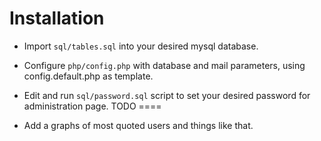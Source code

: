 Installation
============

- Import `sql/tables.sql` into your desired mysql database.
- Configure `php/config.php` with database and mail parameters, using config.default.php as template.
- Edit and run `sql/password.sql` script to set your desired password for administration page.
TODO
====

- Add a graphs of most quoted users and things like that.

